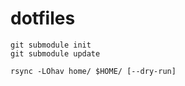 dotfiles
========

    git submodule init
    git submodule update

    rsync -LOhav home/ $HOME/ [--dry-run]

